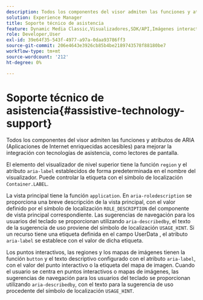 ```yaml
---
description: Todos los componentes del visor admiten las funciones y atributos de ARIA (Aplicaciones de Internet enriquecidas accesibles) para mejorar la integración con tecnologías de asistencia, como lectores de pantalla.
solution: Experience Manager
title: Soporte técnico de asistencia
feature: Dynamic Media Classic,Visualizadores,SDK/API,Imágenes interactivas,Accesibilidad
role: Developer,User
exl-id: 39e64f35-543f-4977-a97a-0daa93786ff3
source-git-commit: 206e4643e3926cb85b4be2189743578f88180be7
workflow-type: tm+mt
source-wordcount: '212'
ht-degree: 0%

---
```


# Soporte técnico de asistencia{#assistive-technology-support}

Todos los componentes del visor admiten las funciones y atributos de ARIA (Aplicaciones de Internet enriquecidas accesibles) para mejorar la integración con tecnologías de asistencia, como lectores de pantalla.

El elemento del visualizador de nivel superior tiene la función `region` y el atributo `aria-label` establecidos de forma predeterminada en el nombre del visualizador. Puede controlar la etiqueta con el símbolo de localización `Container.LABEL`.

La vista principal tiene la función `application`. En `aria-roledescription` se proporciona una breve descripción de la vista principal, con el valor definido por el símbolo de localización `ROLE_DESCRIPTION` del componente de vista principal correspondiente. Las sugerencias de navegación para los usuarios del teclado se proporcionan utilizando `aria-describedby`, el texto de la sugerencia de uso proviene del símbolo de localización `USAGE_HINT`. Si un recurso tiene una etiqueta definida en el campo UserData , el atributo `aria-label` se establece con el valor de dicha etiqueta.

Los puntos interactivos, las regiones y los mapas de imágenes tienen la función `button` y el texto descriptivo configurado con el atributo `aria-label`, con el valor del punto interactivo o la etiqueta del mapa de imagen. Cuando el usuario se centra en puntos interactivos o mapas de imágenes, las sugerencias de navegación para los usuarios del teclado se proporcionan utilizando `aria-describedby`, con el texto para la sugerencia de uso procedente del símbolo de localización `USAGE_HINT`.
